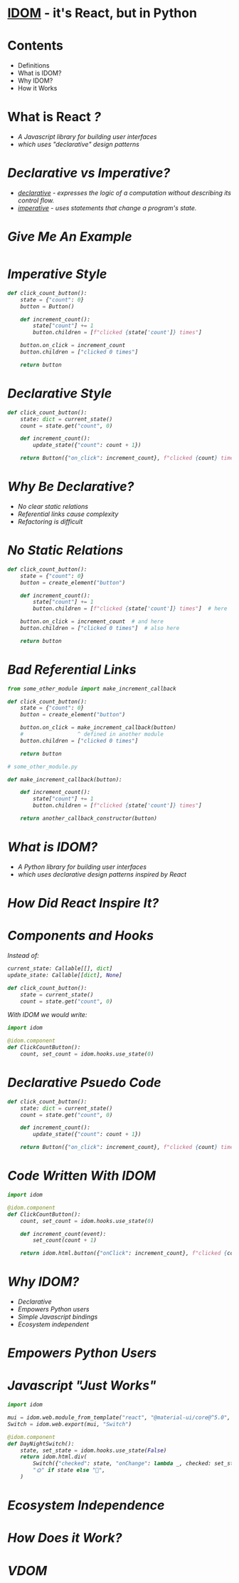 <span data-idom="views.header"/>

# <a href="https://github.com/idom-team/idom" target="_blank">IDOM</a> - it's React, but in Python

<!--
- not WS afiliated
- IDOM stands for Interactive-DOM (Document Object Model)
- social and slide links at the end
- assumes some basic knowledge of:
  - HTML
  - web apps

-->


# Contents

- Definitions
- What is IDOM?
- Why IDOM?
- How it Works


# What is React <a href="https://reactjs.org/" target="_blank"><i class="fab fa-react" /></a>?

- A Javascript library for building user interfaces
- which uses "declarative" design patterns

<!--

refer to title of talk "it's React"

ASK: "how many know React"
ASK: "how many know what declarative means"

no doubt many have heard, but also many probably haven't used
we're going to briefly touch on React before going deeper

-->

# Declarative vs Imperative?

- [declarative](https://en.wikipedia.org/wiki/Declarative_programming) - expresses the logic of a computation without describing its control flow.
- [imperative](https://en.wikipedia.org/wiki/Imperative_programming) - uses statements that change a program's state.

<!--

- according to wikipedia...

- means that:
  - describe state of app at each step
  - the programming framework handles transitions

- another way:
  - describe app in state A and B
  - on change: framework figures out how to get there

-->


# Give Me An Example

<div style="margin-left:20%;margin-top:50px;" >
  <span data-idom="views.click_count" />
</div>

<!--

shows interactive click count button

-->


# Imperative Style

```python
def click_count_button():
    state = {"count": 0}
    button = Button()

    def increment_count():
        state["count"] += 1
        button.children = [f"clicked {state['count']} times"]

    button.on_click = increment_count
    button.children = ["clicked 0 times"]

    return button
```


# Declarative Style


```python
def click_count_button():
    state: dict = current_state()
    count = state.get("count", 0)

    def increment_count():
        update_state({"count": count + 1})

    return Button({"on_click": increment_count}, f"clicked {count} times")
```


# Why Be Declarative?

- No clear static relations
- Referential links cause complexity
- Refactoring is difficult

<!--

- No one place to know structure and behavior of view.
- Callbacks must hold references to all the elements that they will update.
- Last is hard to ship without larger program

-->


# No Static Relations

```python
def click_count_button():
    state = {"count": 0}
    button = create_element("button")

    def increment_count():
        state["count"] += 1
        button.children = [f"clicked {state['count']} times"]  # here

    button.on_click = increment_count  # and here
    button.children = ["clicked 0 times"]  # also here

    return button
```

<!--

structure/behavior defined in more than one place

-->


# Bad Referential Links

```python
from some_other_module import make_increment_callback

def click_count_button():
    state = {"count": 0}
    button = create_element("button")

    button.on_click = make_increment_callback(button)
    #                 ^ defined in another module
    button.children = ["clicked 0 times"]

    return button
```

```python
# some_other_module.py

def make_increment_callback(button):

    def increment_count():
        state["count"] += 1
        button.children = [f"clicked {state['count']} times"]

    return another_callback_constructor(button)
```

<!--

imagine that we start to develop this
what if the increment callback became more complex
we might create some constructor for the callback
and move the constructor into another module
now description of view evolution is scattered across the callstack

-->


# What is IDOM?

- A Python library for building user interfaces
- which uses declarative design patterns inspired by React

<!--

Ok, now that we've got some context under out belt
what is IDOM?
Well hopefully these bullets make sense now.

-->


# How Did React Inspire It?

<!--

The main thing we took where the
- functional components
- hooks

-->


# Components and Hooks

Instead of:

```python
current_state: Callable[[], dict]
update_state: Callable[[dict], None]

def click_count_button():
    state = current_state()
    count = state.get("count", 0)
```

With IDOM we would write:

```python
import idom

@idom.component
def ClickCountButton():
    count, set_count = idom.hooks.use_state(0)
```

<!--

- component: encapsulates the state and representation of a view
- hook: allows you to "hook" into the life cycle and state of a component

- use_state hook achieves the same effect
- returns the current state with a callback to update it
- also defines a default value

-->


# Declarative Psuedo Code


```python
def click_count_button():
    state: dict = current_state()
    count = state.get("count", 0)

    def increment_count():
        update_state({"count": count + 1})

    return Button({"on_click": increment_count}, f"clicked {count} times")
```


# Code Written With IDOM

```python
import idom

@idom.component
def ClickCountButton():
    count, set_count = idom.hooks.use_state(0)

    def increment_count(event):
        set_count(count + 1)

    return idom.html.button({"onClick": increment_count}, f"clicked {count} times")
```


# Why IDOM?

- Declarative
- Empowers Python users
- Simple Javascript bindings
- Ecosystem independent

<!--

we got a sense for what it is

now why should you use it - there are lots of alternatives out there

most assume you have a JS team that can make custom components

Streamlit: state management is restrictive
IpyWidgets: imperative design patterns
complicated JS bindings



- declarative
  - already covered but its an important point
  - many peers rely on imperative design patterns

GO TO NEXT SLIDE

-->


# Empowers Python Users

<span data-idom="views.gallery" />

<!--

- IDOM doesn't limit Python users to high level abstractions
  - You can control the DOM with nearly as much flexibility as a JS dev

-->


# Javascript "Just Works"

```python
import idom

mui = idom.web.module_from_template("react", "@material-ui/core@^5.0", fallback="⌛")
Switch = idom.web.export(mui, "Switch")

@idom.component
def DayNightSwitch():
    state, set_state = idom.hooks.use_state(False)
    return idom.html.div(
        Switch({"checked": state, "onChange": lambda _, checked: set_state(checked)}),
        "🌞" if state else "🌚",
    )
```

<div style="margin-left: 30%">
  <span data-idom="views.day_night_switch" />
</div>


<!--

- When you do need to use Javascript it's easy
  - When you're just experimenting, many things work "out of the box"
  - When you it to be "production-grade" the bindings are simple
  - It's so simple you can do it without build tooling!

-->


# Ecosystem Independence

<span data-idom="views.img" data-file="idom-in-jupyter.gif" />

<!--

- IDOM's peers intentionally or by neccessity lock you into using one set of tools
  - EX. Jupyter Widgets, Plotly, or Streamlit
  - A widget written for one of these tools can't be ported elsewhere
  - One written for IDOM can, in principle be taken anywhere
  - Already supports Juyterpy and Plotly Dash

-->


# How Does it Work?


# VDOM

<span data-idom="views.img" data-file="idom-flow-diagram.svg" />
